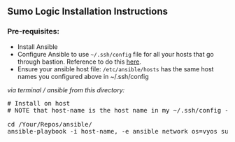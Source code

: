 ## Sumo Logic Installation Instructions

### Pre-requisites:
* Install Ansible
* Configure Ansible to use `~/.ssh/config` file for all your hosts that go through bastion. Reference to do this <a href="https://blog.scottlowe.org/2015/12/24/running-ansible-through-ssh-bastion-host/">here<a/>.
* Ensure your ansible host file: `/etc/ansible/hosts` has the same host names you configured above in ~/.ssh/config

<i>via terminal / ansible from this directory:</i>

<pre>
# Install on host
# NOTE that host-name is the host name in my ~/.ssh/config - update accordingly if your host names are different.

cd /Your/Repos/ansible/
ansible-playbook -i host-name, -e ansible_network_os=vyos sumo-install.yml
</pre>

